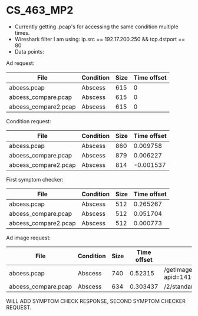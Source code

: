 CS_463_MP2
==========

- Currently getting .pcap's for accessing the same condition multiple times.
- Wireshark filter I am using: ip.src == 192.17.200.250 && tcp.dstport == 80
- Data points:

Ad request:

File | Condition | Size | Time offset
--- | --- | --- | ---
abcess.pcap | Abscess | 615 | 0
abcess_compare.pcap | Abscess | 615 | 0
abcess_compare2.pcap | Abscess | 615 | 0

Condition request:

File | Condition | Size | Time offset
--- | --- | --- | ---
abcess.pcap | Abscess | 860 | 0.009758
abcess_compare.pcap | Abscess | 879 | 0.006227
abcess_compare2.pcap | Abscess | 814 | -0.001537

First symptom checker:

File | Condition | Size | Time offset
--- | --- | --- | ---
abcess.pcap | Abscess | 512 | 0.265267
abcess_compare.pcap | Abscess | 512 | 0.051704
abcess_compare2.pcap | Abscess | 512 | 0.000773

Ad image request:

File | Condition | Size | Time offset | Ad image
--- | --- | --- | --- | ---
abcess.pcap | Abscess | 740 | 0.52315 | /getImage.php5?apid=141673&mode=live&acid=1847699&auid=mmid_bd99de1730d4bb6f36bcd3ac5ccaf0b44c_014499b058bd&osid=81&urid=Yfa8VfZV8iCn1tMPg_BGWWOR&ri=81&mmid=8079&orut=1394148223&mtpid=91178
abcess_compare.pcap | Abscess | 634 | 0.303437 | /2/standard/ad/std/7828/203885/Sprint_Consumer_Rambo_Buddies_320x50N.jpg?cId=7828&eId=25041&aId=203885&type=event&key=standard&value=null&phbust=1394149767

WILL ADD SYMPTOM CHECK RESPONSE, SECOND SYMPTOM CHECKER REQUEST.
